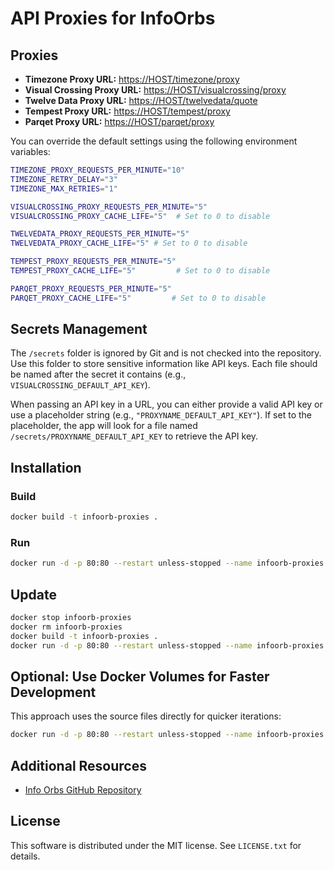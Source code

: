 # API Proxies for InfoOrbs

## Proxies

- **Timezone Proxy URL:** [https://HOST/timezone/proxy](http://localhost/timezone/proxy?timeZone=America/Bogota&force=false)
- **Visual Crossing Proxy URL:** [https://HOST/visualcrossing/proxy](http://localhost/visualcrossing/proxy/Stow,%20OH/next3days?key=VISUALCROSSING_DEFAULT_API_KEY&unitGroup=us&include=days,current&iconSet=icons1&lang=en)
- **Twelve Data Proxy URL:** [https://HOST/twelvedata/quote](http://localhost/twelvedata/quote?apikey=TWELVEDATA_DEFAULT_API_KEY&symbol=AAPL)
- **Tempest Proxy URL:** [https://HOST/tempest/proxy](http://localhost/tempest/proxy?station_id=<YOUR_STATION_ID>&units_temp=f&units_wind=mph&units_pressure=mb&units_precip=in&units_distance=mi&api_key=<TEMPEST_DEFAULT_API_KEY>)
- **Parqet Proxy URL:** [https://HOST/parqet/proxy](http://localhost/parqet/proxy?id=66bf0c987debfb4f2bfd6539&timeframe=1w&perf=totalReturnGross&perfChart=perfHistory)

You can override the default settings using the following environment variables:

```bash
TIMEZONE_PROXY_REQUESTS_PER_MINUTE="10"
TIMEZONE_RETRY_DELAY="3"
TIMEZONE_MAX_RETRIES="1"

VISUALCROSSING_PROXY_REQUESTS_PER_MINUTE="5"
VISUALCROSSING_PROXY_CACHE_LIFE="5"  # Set to 0 to disable

TWELVEDATA_PROXY_REQUESTS_PER_MINUTE="5"
TWELVEDATA_PROXY_CACHE_LIFE="5" # Set to 0 to disable

TEMPEST_PROXY_REQUESTS_PER_MINUTE="5"
TEMPEST_PROXY_CACHE_LIFE="5"         # Set to 0 to disable

PARQET_PROXY_REQUESTS_PER_MINUTE="5"
PARQET_PROXY_CACHE_LIFE="5"         # Set to 0 to disable
```

## Secrets Management

The `/secrets` folder is ignored by Git and is not checked into the repository. Use this folder to store sensitive information like API keys. Each file should be named after the secret it contains (e.g., `VISUALCROSSING_DEFAULT_API_KEY`).

When passing an API key in a URL, you can either provide a valid API key or use a placeholder string (e.g., `"PROXYNAME_DEFAULT_API_KEY"`). If set to the placeholder, the app will look for a file named `/secrets/PROXYNAME_DEFAULT_API_KEY` to retrieve the API key.

## Installation

### Build

```bash
docker build -t infoorb-proxies .
```

### Run

```bash
docker run -d -p 80:80 --restart unless-stopped --name infoorb-proxies -v "$(pwd)/secrets:/secrets" infoorb-proxies
```

## Update

```bash
docker stop infoorb-proxies
docker rm infoorb-proxies
docker build -t infoorb-proxies .
docker run -d -p 80:80 --restart unless-stopped --name infoorb-proxies -v "$(pwd)/secrets:/secrets" infoorb-proxies
```

## Optional: Use Docker Volumes for Faster Development

This approach uses the source files directly for quicker iterations:

```bash
docker run -d -p 80:80 --restart unless-stopped --name infoorb-proxies -v "$(pwd):/app" -v "$(pwd)/secrets:/secrets" infoorb-proxies
```

## Additional Resources

- [Info Orbs GitHub Repository](https://github.com/brettdottech/info-orbs)

## License

This software is distributed under the MIT license. See `LICENSE.txt` for details.
